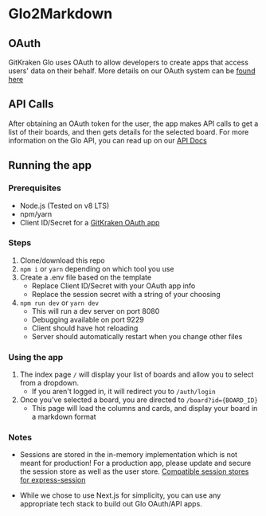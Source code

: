 # Glo2Markdown

## OAuth

GitKraken Glo uses OAuth to allow developers to create apps that access users' data on their behalf.
 More details on our OAuth system can be [found here](https://support.gitkraken.com/developers/oauth/)
 
## API Calls

After obtaining an OAuth token for the user, the app makes API calls to get a list of their boards, and then gets details for the selected board. For more information on the Glo API, you can read up on our [API Docs](https://gloapi.gitkraken.com/v1/docs/)

## Running the app

### Prerequisites

* Node.js (Tested on v8 LTS)
* npm/yarn
* Client ID/Secret for a [GitKraken OAuth app](https://app.gitkraken.com/oauth_apps)

### Steps

1. Clone/download this repo
2. `npm i` or `yarn` depending on which tool you use
3. Create a .env file based on the template
    * Replace Client ID/Secret with your OAuth app info
    * Replace the session secret with a string of your choosing
4. `npm run dev` or `yarn dev`
    * This will run a dev server on port 8080
    * Debugging available on port 9229
    * Client should have hot reloading
    * Server should automatically restart when you change other files

### Using the app

1. The index page `/` will display your list of boards and allow you to select from a dropdown.
    * If you aren't logged in, it will redirect you to `/auth/login`
2. Once you've selected a board, you are directed to `/board?id={BOARD_ID}`
    * This page will load the columns and cards, and display your board in a markdown format

### Notes

* Sessions are stored in the in-memory implementation which is not meant for production! For a production app, please update and secure the session store as well as the user store. [Compatible session stores for express-session](https://www.npmjs.com/package/express-session#compatible-session-stores)

* While we chose to use Next.js for simplicity, you can use any appropriate tech stack to build out Glo OAuth/API apps.
